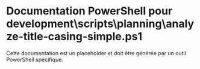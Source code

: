 # Documentation PowerShell pour development\scripts\planning\analyze-title-casing-simple.ps1

Cette documentation est un placeholder et doit être générée par un outil PowerShell spécifique.
